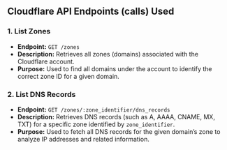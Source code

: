 ## Cloudflare API Endpoints (calls) Used 

### 1. List Zones

- **Endpoint:** `GET /zones`
- **Description:** Retrieves all zones (domains) associated with the Cloudflare account.  
- **Purpose:** Used to find all domains under the account to identify the correct zone ID for a given domain.

### 2. List DNS Records

- **Endpoint:** `GET /zones/:zone_identifier/dns_records`
- **Description:** Retrieves DNS records (such as A, AAAA, CNAME, MX, TXT) for a specific zone identified by `zone_identifier`.  
- **Purpose:** Used to fetch all DNS records for the given domain’s zone to analyze IP addresses and related information.
